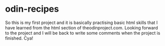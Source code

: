 # odin-recipes
So this is my first project and it is basically practising basic html skills that I have learned from the html section of theodinproject.com. Looking forward to the project and I will be back to write some comments when the project is finished. Cya!